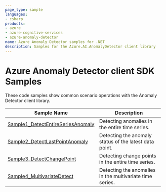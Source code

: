 ```yaml
---
page_type: sample
languages:
- csharp
products:
- azure
- azure-cognitive-services
- azure-anomaly-detector
name: Azure Anomaly Detector samples for .NET
description: Samples for the Azure.AI.AnomalyDetector client library
---
```


# Azure Anomaly Detector client SDK Samples
These code samples show common scenario operations with the Anomaly Detector client library.

|**Sample Name**|**Description**|
|----------------|-------------|
|[Sample1_DetectEntireSeriesAnomaly][sample_detect_entire_series_anomaly] |Detecting anomalies in the entire time series.|
|[Sample2_DetectLastPointAnomaly][sample_detect_last_point_anomaly] |Detecting the anomaly status of the latest data point.|
|[Sample3_DetectChangePoint][sample_detect_change_point] |Detecting change points in the entire time series.|
|[Sample4_MultivariateDetect][sample_multivariate_detect] |Detecting the anomalies in the multivariate time series.|

<!-- LINKS -->
[sample_detect_entire_series_anomaly]: https://github.com/Azure/azure-sdk-for-net/blob/main/sdk/anomalydetector/Azure.AI.AnomalyDetector/tests/samples/Sample1_DetectEntireSeriesAnomaly.cs
[sample_detect_last_point_anomaly]: https://github.com/Azure/azure-sdk-for-net/blob/main/sdk/anomalydetector/Azure.AI.AnomalyDetector/tests/samples/Sample2_DetectLastPointAnomaly.cs
[sample_detect_change_point]: https://github.com/Azure/azure-sdk-for-net/blob/main/sdk/anomalydetector/Azure.AI.AnomalyDetector/tests/samples/Sample3_DetectChangePoint.cs
[sample_multivariate_detect]: https://github.com/Azure/azure-sdk-for-net/blob/main/sdk/anomalydetector/Azure.AI.AnomalyDetector/tests/samples/Sample4_MultivariateDetect.cs 
